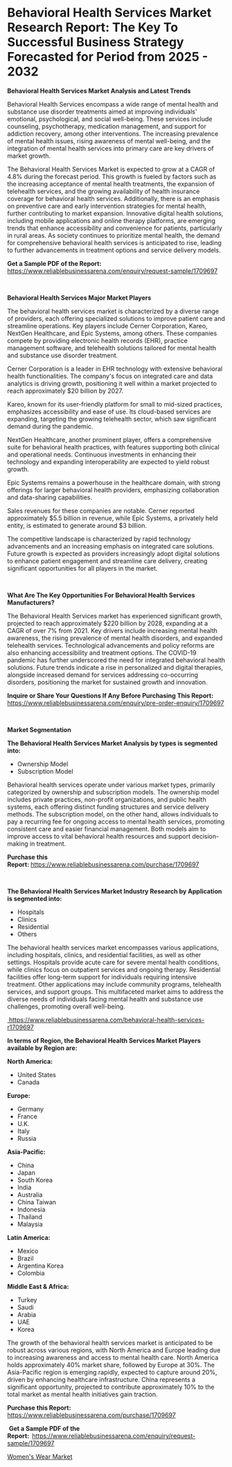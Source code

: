 <p><h1>Behavioral Health Services Market Research Report: The Key To Successful Business Strategy Forecasted for Period from 2025 - 2032</h1></p><p><strong>Behavioral Health Services Market Analysis and Latest Trends</strong></p>
<p><p>Behavioral Health Services encompass a wide range of mental health and substance use disorder treatments aimed at improving individuals' emotional, psychological, and social well-being. These services include counseling, psychotherapy, medication management, and support for addiction recovery, among other interventions. The increasing prevalence of mental health issues, rising awareness of mental well-being, and the integration of mental health services into primary care are key drivers of market growth.</p><p>The Behavioral Health Services Market is expected to grow at a CAGR of 4.8% during the forecast period. This growth is fueled by factors such as the increasing acceptance of mental health treatments, the expansion of telehealth services, and the growing availability of health insurance coverage for behavioral health services. Additionally, there is an emphasis on preventive care and early intervention strategies for mental health, further contributing to market expansion. Innovative digital health solutions, including mobile applications and online therapy platforms, are emerging trends that enhance accessibility and convenience for patients, particularly in rural areas. As society continues to prioritize mental health, the demand for comprehensive behavioral health services is anticipated to rise, leading to further advancements in treatment options and service delivery models.</p></p>
<p><strong>Get a Sample PDF of the Report:&nbsp;</strong> <a href="https://www.reliablebusinessarena.com/enquiry/request-sample/1709697?utm_campaign=2992&utm_medium=2&utm_source=Github&utm_content=ia&utm_term=10032025&utm_id=behavioral-health-services">https://www.reliablebusinessarena.com/enquiry/request-sample/1709697</a></p>
<p>&nbsp;</p>
<p><strong>Behavioral Health Services Major Market Players</strong></p>
<p><p>The behavioral health services market is characterized by a diverse range of providers, each offering specialized solutions to improve patient care and streamline operations. Key players include Cerner Corporation, Kareo, NextGen Healthcare, and Epic Systems, among others. These companies compete by providing electronic health records (EHR), practice management software, and telehealth solutions tailored for mental health and substance use disorder treatment.</p><p>Cerner Corporation is a leader in EHR technology with extensive behavioral health functionalities. The company's focus on integrated care and data analytics is driving growth, positioning it well within a market projected to reach approximately $20 billion by 2027.</p><p>Kareo, known for its user-friendly platform for small to mid-sized practices, emphasizes accessibility and ease of use. Its cloud-based services are expanding, targeting the growing telehealth sector, which saw significant demand during the pandemic.</p><p>NextGen Healthcare, another prominent player, offers a comprehensive suite for behavioral health practices, with features supporting both clinical and operational needs. Continuous investments in enhancing their technology and expanding interoperability are expected to yield robust growth.</p><p>Epic Systems remains a powerhouse in the healthcare domain, with strong offerings for larger behavioral health providers, emphasizing collaboration and data-sharing capabilities.</p><p>Sales revenues for these companies are notable. Cerner reported approximately $5.5 billion in revenue, while Epic Systems, a privately held entity, is estimated to generate around $3 billion. </p><p>The competitive landscape is characterized by rapid technology advancements and an increasing emphasis on integrated care solutions. Future growth is expected as providers increasingly adopt digital solutions to enhance patient engagement and streamline care delivery, creating significant opportunities for all players in the market.</p></p>
<p>&nbsp;</p>
<p><strong>What Are The Key Opportunities For Behavioral Health Services Manufacturers?</strong></p>
<p><p>The Behavioral Health Services market has experienced significant growth, projected to reach approximately $220 billion by 2028, expanding at a CAGR of over 7% from 2021. Key drivers include increasing mental health awareness, the rising prevalence of mental health disorders, and expanded telehealth services. Technological advancements and policy reforms are also enhancing accessibility and treatment options. The COVID-19 pandemic has further underscored the need for integrated behavioral health solutions. Future trends indicate a rise in personalized and digital therapies, alongside increased demand for services addressing co-occurring disorders, positioning the market for sustained growth and innovation.</p></p>
<p><strong>Inquire or Share Your Questions If Any Before Purchasing This Report:</strong> <a href="https://www.reliablebusinessarena.com/enquiry/pre-order-enquiry/1709697?utm_campaign=2992&utm_medium=2&utm_source=Github&utm_content=ia&utm_term=10032025&utm_id=behavioral-health-services">https://www.reliablebusinessarena.com/enquiry/pre-order-enquiry/1709697</a></p>
<p>&nbsp;</p>
<p><strong>Market Segmentation</strong></p>
<p><strong>The Behavioral Health Services Market Analysis by types is segmented into:</strong></p>
<p><ul><li>Ownership Model</li><li>Subscription Model</li></ul></p>
<p><p>Behavioral health services operate under various market types, primarily categorized by ownership and subscription models. The ownership model includes private practices, non-profit organizations, and public health systems, each offering distinct funding structures and service delivery methods. The subscription model, on the other hand, allows individuals to pay a recurring fee for ongoing access to mental health services, promoting consistent care and easier financial management. Both models aim to improve access to vital behavioral health resources and support decision-making in treatment.</p></p>
<p><strong>Purchase this Report:&nbsp;</strong><a href="https://www.reliablebusinessarena.com/purchase/1709697?utm_campaign=2992&utm_medium=2&utm_source=Github&utm_content=ia&utm_term=10032025&utm_id=behavioral-health-services">https://www.reliablebusinessarena.com/purchase/1709697</a></p>
<p>&nbsp;</p>
<p><strong>The Behavioral Health Services Market Industry Research by Application is segmented into:</strong></p>
<p><ul><li>Hospitals</li><li>Clinics</li><li>Residential</li><li>Others</li></ul></p>
<p><p>The behavioral health services market encompasses various applications, including hospitals, clinics, and residential facilities, as well as other settings. Hospitals provide acute care for severe mental health conditions, while clinics focus on outpatient services and ongoing therapy. Residential facilities offer long-term support for individuals requiring intensive treatment. Other applications may include community programs, telehealth services, and support groups. This multifaceted market aims to address the diverse needs of individuals facing mental health and substance use challenges, promoting overall well-being.</p></p>
<p><a href="https://www.reliablebusinessarena.com/behavioral-health-services-r1709697?utm_campaign=2992&utm_medium=2&utm_source=Github&utm_content=ia&utm_term=10032025&utm_id=behavioral-health-services">&nbsp;https://www.reliablebusinessarena.com/behavioral-health-services-r1709697</a></p>
<p><strong>In terms of Region, the Behavioral Health Services Market Players available by Region are:</strong></p>
<p>
    <p> <strong> North America: </strong>
        <ul>
            <li>United States</li>
            <li>Canada</li>
        </ul>
        </p> 
    <p> <strong> Europe: </strong>
        <ul>
            <li>Germany</li>
            <li>France</li>
            <li>U.K.</li>
            <li>Italy</li>
            <li>Russia</li>
        </ul>
        </p> 
    <p> <strong> Asia-Pacific: </strong>
        <ul>
            <li>China</li>
            <li>Japan</li>
            <li>South Korea</li>
            <li>India</li>
            <li>Australia</li>
            <li>China Taiwan</li>
            <li>Indonesia</li>
            <li>Thailand</li>
            <li>Malaysia</li>
        </ul>
        </p> 
    <p> <strong> Latin America: </strong>
        <ul>
            <li>Mexico</li>
            <li>Brazil</li>
            <li>Argentina Korea</li>
            <li>Colombia</li>
        </ul>
        </p> 
    <p> <strong> Middle East & Africa: </strong>
        <ul>
            <li>Turkey</li>
            <li>Saudi</li>
            <li>Arabia</li>
            <li>UAE</li>
            <li>Korea</li>
        </ul>
    </p>
    </p>
<p><p>The growth of the behavioral health services market is anticipated to be robust across various regions, with North America and Europe leading due to increasing awareness and access to mental health care. North America holds approximately 40% market share, followed by Europe at 30%. The Asia-Pacific region is emerging rapidly, expected to capture around 20%, driven by enhancing healthcare infrastructure. China represents a significant opportunity, projected to contribute approximately 10% to the total market as mental health initiatives gain traction.</p></p>
<p><strong>Purchase this Report: </strong><a href="https://www.reliablebusinessarena.com/purchase/1709697?utm_campaign=2992&utm_medium=2&utm_source=Github&utm_content=ia&utm_term=10032025&utm_id=behavioral-health-services">https://www.reliablebusinessarena.com/purchase/1709697</a></p>
<p>&nbsp;<strong>Get a Sample PDF of the Report:&nbsp;&nbsp;</strong><a href="https://www.reliablebusinessarena.com/enquiry/request-sample/1709697?utm_campaign=2992&utm_medium=2&utm_source=Github&utm_content=ia&utm_term=10032025&utm_id=behavioral-health-services">https://www.reliablebusinessarena.com/enquiry/request-sample/1709697</a></p>
<p><strong></strong></p>
<p><p><a href="https://github.com/saroarmaicky/Market-Research-Report-List-1/blob/main/womens-wear-market.md?utm_campaign=2992&utm_medium=2&utm_source=Github&utm_content=ia&utm_term=10032025&utm_id=behavioral-health-services">Women's Wear Market</a></p></p>